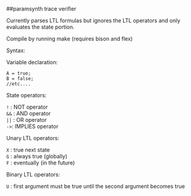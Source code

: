 ##paramsynth trace verifier

Currently parses LTL formulas but ignores the LTL operators and only evaluates the state portion.

Compile by running make (requires bison and flex)

Syntax:

Variable declaration:

```
A = true;    
B = false;    
//etc.... 
```

State operators:

`!`	    : 	NOT operator      
`&&` :	AND operator       
`||` : 	OR  operator       
`->`:	IMPLIES operator   

Unary LTL operators:

`X`         : 	true next state     
`G`         : 	always true (globally)     
`F`	    : 	eventually (in the future) 


Binary LTL operators:

`U`         : 	first argument must be true until the second argument becomes true 
